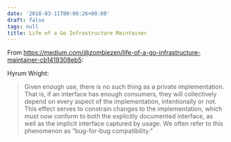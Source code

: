 ```yaml
---
date: '2018-03-11T00:00:26+00:00'
draft: false
tags: null
title: Life of a Go Infrastructure Maintainer
---
```


From https://medium.com/@zombiezen/life-of-a-go-infrastructure-maintainer-cb1419308eb5:

Hyrum Wright:

>Given enough use, there is no such thing as a private implementation. That is, if an interface has enough consumers, they will collectively depend on every aspect of the implementation, intentionally or not. This effect serves to constrain changes to the implementation, which must now conform to both the explicitly documented interface, as well as the implicit interface captured by usage. We often refer to this phenomenon as “bug-for-bug compatibility.”
